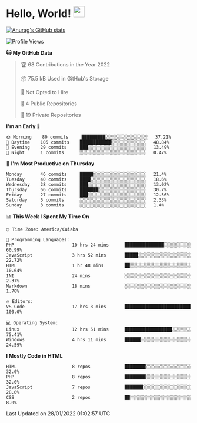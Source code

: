 
# Hello, World! <img src="https://raw.githubusercontent.com/MartinHeinz/MartinHeinz/master/wave.gif" width="30px">

[![Anurag's GitHub stats](https://github-readme-stats.vercel.app/api?username=ilismarque&count_private=true&show_icons=true&theme=dracula)](https://github.com/anuraghazra/github-readme-stats)

<!--START_SECTION:waka-->
![Profile Views](http://img.shields.io/badge/Profile%20Views-35-blue)

**🐱 My GitHub Data** 

> 🏆 68 Contributions in the Year 2022
 > 
> 📦 75.5 kB Used in GitHub's Storage 
 > 
> 🚫 Not Opted to Hire
 > 
> 📜 4 Public Repositories 
 > 
> 🔑 19 Private Repositories  
 > 
**I'm an Early 🐤** 

```text
🌞 Morning    80 commits     █████████░░░░░░░░░░░░░░░░   37.21% 
🌆 Daytime    105 commits    ████████████░░░░░░░░░░░░░   48.84% 
🌃 Evening    29 commits     ███░░░░░░░░░░░░░░░░░░░░░░   13.49% 
🌙 Night      1 commits      ░░░░░░░░░░░░░░░░░░░░░░░░░   0.47%

```
📅 **I'm Most Productive on Thursday** 

```text
Monday       46 commits     █████░░░░░░░░░░░░░░░░░░░░   21.4% 
Tuesday      40 commits     ████░░░░░░░░░░░░░░░░░░░░░   18.6% 
Wednesday    28 commits     ███░░░░░░░░░░░░░░░░░░░░░░   13.02% 
Thursday     66 commits     ███████░░░░░░░░░░░░░░░░░░   30.7% 
Friday       27 commits     ███░░░░░░░░░░░░░░░░░░░░░░   12.56% 
Saturday     5 commits      ░░░░░░░░░░░░░░░░░░░░░░░░░   2.33% 
Sunday       3 commits      ░░░░░░░░░░░░░░░░░░░░░░░░░   1.4%

```


📊 **This Week I Spent My Time On** 

```text
⌚︎ Time Zone: America/Cuiaba

💬 Programming Languages: 
PHP                      10 hrs 24 mins      ███████████████░░░░░░░░░░   60.99% 
JavaScript               3 hrs 52 mins       █████░░░░░░░░░░░░░░░░░░░░   22.72% 
HTML                     1 hr 48 mins        ██░░░░░░░░░░░░░░░░░░░░░░░   10.64% 
INI                      24 mins             ░░░░░░░░░░░░░░░░░░░░░░░░░   2.37% 
Markdown                 18 mins             ░░░░░░░░░░░░░░░░░░░░░░░░░   1.78%

🔥 Editors: 
VS Code                  17 hrs 3 mins       █████████████████████████   100.0%

💻 Operating System: 
Linux                    12 hrs 51 mins      ██████████████████░░░░░░░   75.41% 
Windows                  4 hrs 11 mins       ██████░░░░░░░░░░░░░░░░░░░   24.59%

```

**I Mostly Code in HTML** 

```text
HTML                     8 repos             ████████░░░░░░░░░░░░░░░░░   32.0% 
PHP                      8 repos             ████████░░░░░░░░░░░░░░░░░   32.0% 
JavaScript               7 repos             ███████░░░░░░░░░░░░░░░░░░   28.0% 
CSS                      2 repos             ██░░░░░░░░░░░░░░░░░░░░░░░   8.0%

```



 Last Updated on 28/01/2022 01:02:57 UTC
<!--END_SECTION:waka-->

<!--
**ilismarque/ilismarque** is a ✨ _special_ ✨ repository because its `README.md` (this file) appears on your GitHub profile.

Here are some ideas to get you started:

- 🔭 I’m currently working on ...
- 🌱 I’m currently learning ...
- 👯 I’m looking to collaborate on ...
- 🤔 I’m looking for help with ...
- 💬 Ask me about ...
- 📫 How to reach me: ...
- 😄 Pronouns: ...
- ⚡ Fun fact: ...
-->
